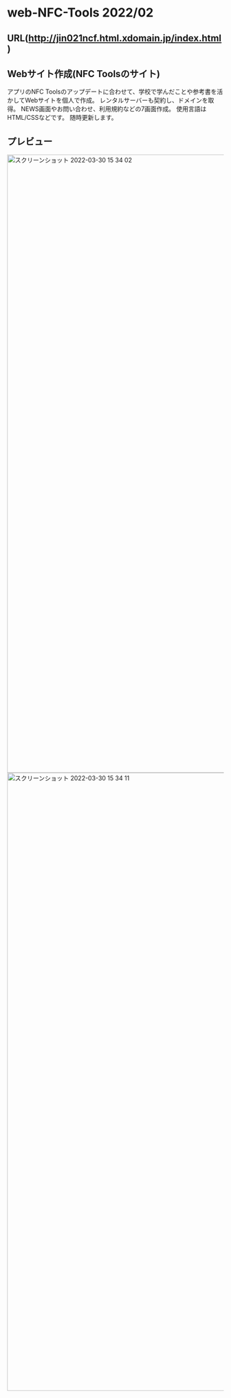 # web-NFC-Tools 2022/02
## URL(http://jin021ncf.html.xdomain.jp/index.html)
## Webサイト作成(NFC Toolsのサイト)
アプリのNFC Toolsのアップデートに合わせて、学校で学んだことや参考書を活かしてWebサイトを個人で作成。
レンタルサーバーも契約し、ドメインを取得。
NEWS画面やお問い合わせ、利用規約などの7画面作成。
使用言語はHTML/CSSなどです。
随時更新します。
## プレビュー
<img width="1436" alt="スクリーンショット 2022-03-30 15 34 02" src="https://user-images.githubusercontent.com/42370001/160766921-11a61ab1-1eae-4f85-8392-f0310a92e9a7.png">
<img width="1436" alt="スクリーンショット 2022-03-30 15 34 11" src="https://user-images.githubusercontent.com/42370001/160766957-243439ea-16b2-4f6c-98bb-45cbc58901b2.png">

